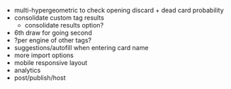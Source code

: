 - multi-hypergeometric to check opening discard + dead card probability
- consolidate custom tag results
    - consolidate results option?
- 6th draw for going second
- ?per engine of other tags?
- suggestions/autofill when entering card name
- more import options
- mobile responsive layout
- analytics
- post/publish/host